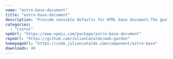 ```yaml
---
name: "astro-base-document"
title: "astro-base-document"
description: "Provide sensible defaults for HTML base document.The goal is to reduce boilerplate when using multiple layouts in Astro projects."
categories:
  - "css+ui"
npmUrl: "https://www.npmjs.com/package/astro-base-document"
repoUrl: "https://github.com/JulianCataldo/web-garden"
homepageUrl: "https://code.juliancataldo.com/component/astro-base"
downloads: 40
---
```

